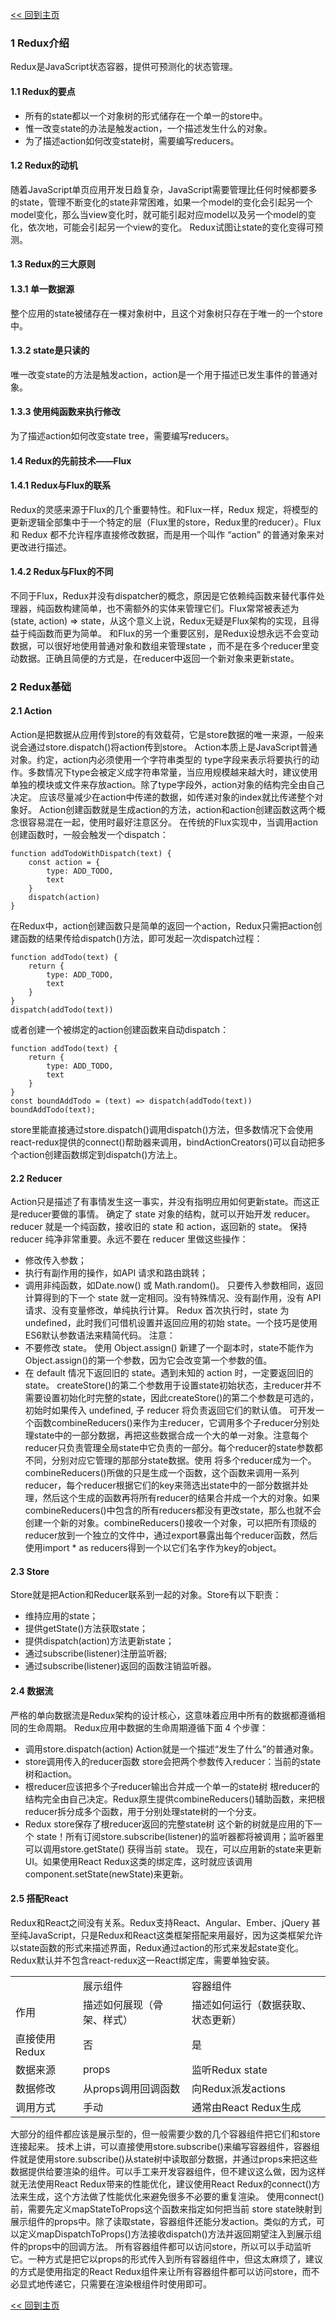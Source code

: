 [<< 回到主页](http://suzy1993.github.io/misszy/)

### 1 Redux介绍
Redux是JavaScript状态容器，提供可预测化的状态管理。
#### 1.1 Redux的要点
* 所有的state都以一个对象树的形式储存在一个单一的store中。
* 惟一改变state的办法是触发action，一个描述发生什么的对象。
* 为了描述action如何改变state树，需要编写reducers。

#### 1.2 Redux的动机
随着JavaScript单页应用开发日趋复杂，JavaScript需要管理比任何时候都要多的state，管理不断变化的state非常困难，如果一个model的变化会引起另一个model变化，那么当view变化时，就可能引起对应model以及另一个model的变化，依次地，可能会引起另一个view的变化。
Redux试图让state的变化变得可预测。

#### 1.3 Redux的三大原则
#### 1.3.1 单一数据源
整个应用的state被储存在一棵对象树中，且这个对象树只存在于唯一的一个store中。

#### 1.3.2 state是只读的
唯一改变state的方法是触发action，action是一个用于描述已发生事件的普通对象。

#### 1.3.3 使用纯函数来执行修改
为了描述action如何改变state tree，需要编写reducers。

#### 1.4 Redux的先前技术——Flux
#### 1.4.1 Redux与Flux的联系
Redux的灵感来源于Flux的几个重要特性。和Flux一样，Redux 规定，将模型的更新逻辑全部集中于一个特定的层（Flux里的store，Redux里的reducer）。Flux 和 Redux 都不允许程序直接修改数据，而是用一个叫作 “action” 的普通对象来对更改进行描述。

#### 1.4.2 Redux与Flux的不同
不同于Flux，Redux并没有dispatcher的概念，原因是它依赖纯函数来替代事件处理器，纯函数构建简单，也不需额外的实体来管理它们。Flux常常被表述为 (state, action) => state，从这个意义上说，Redux无疑是Flux架构的实现，且得益于纯函数而更为简单。
和Flux的另一个重要区别，是Redux设想永远不会变动数据，可以很好地使用普通对象和数组来管理state ，而不是在多个reducer里变动数据。正确且简便的方式是，在reducer中返回一个新对象来更新state。

### 2 Redux基础
#### 2.1 Action
Action是把数据从应用传到store的有效载荷，它是store数据的唯一来源，一般来说会通过store.dispatch()将action传到store。
Action本质上是JavaScript普通对象。约定，action内必须使用一个字符串类型的 type字段来表示将要执行的动作。多数情况下type会被定义成字符串常量，当应用规模越来越大时，建议使用单独的模块或文件来存放action。除了type字段外，action对象的结构完全由自己决定。
应该尽量减少在action中传递的数据，如传递对象的index就比传递整个对象好。
Action创建函数就是生成action的方法，action和action创建函数这两个概念很容易混在一起，使用时最好注意区分。
在传统的Flux实现中，当调用action创建函数时，一般会触发一个dispatch：
```
function addTodoWithDispatch(text) {
    const action = {
        type: ADD_TODO,
        text
    }
    dispatch(action)
}
```
在Redux中，action创建函数只是简单的返回一个action，Redux只需把action创建函数的结果传给dispatch()方法，即可发起一次dispatch过程：
```
function addTodo(text) {
    return {
        type: ADD_TODO,
        text
    }
}
dispatch(addTodo(text))
```
或者创建一个被绑定的action创建函数来自动dispatch：
```
function addTodo(text) {
    return {
        type: ADD_TODO,
        text
    }
}
const boundAddTodo = (text) => dispatch(addTodo(text))
boundAddTodo(text);
```
store里能直接通过store.dispatch()调用dispatch()方法，但多数情况下会使用 react-redux提供的connect()帮助器来调用，bindActionCreators()可以自动把多个action创建函数绑定到dispatch()方法上。

#### 2.2 Reducer
Action只是描述了有事情发生这一事实，并没有指明应用如何更新state。而这正是reducer要做的事情。
确定了 state 对象的结构，就可以开始开发 reducer。reducer 就是一个纯函数，接收旧的 state 和 action，返回新的 state。
保持 reducer 纯净非常重要。永远不要在 reducer 里做这些操作：
* 修改传入参数；
* 执行有副作用的操作，如API 请求和路由跳转；
* 调用非纯函数，如Date.now() 或 Math.random()。
只要传入参数相同，返回计算得到的下一个 state 就一定相同。没有特殊情况、没有副作用，没有 API 请求、没有变量修改，单纯执行计算。
Redux 首次执行时，state 为 undefined，此时我们可借机设置并返回应用的初始 state。一个技巧是使用ES6默认参数语法来精简代码。
注意：
* 不要修改 state。 使用 Object.assign() 新建了一个副本时，state不能作为Object.assign()的第一个参数，因为它会改变第一个参数的值。
* 在 default 情况下返回旧的 state。遇到未知的 action 时，一定要返回旧的 state。
createStore()的第二个参数用于设置state初始状态，主reducer并不需要设置初始化时完整的state，因此createStore()的第二个参数是可选的，初始时如果传入 undefined, 子 reducer 将负责返回它们的默认值。
可开发一个函数combineReducers()来作为主reducer，它调用多个子reducer分别处理state中的一部分数据，再把这些数据合成一个大的单一对象。注意每个reducer只负责管理全局state中它负责的一部分。每个reducer的state参数都不同，分别对应它管理的那部分state数据。使用 将多个reducer成为一个。combineReducers()所做的只是生成一个函数，这个函数来调用一系列reducer，每个reducer根据它们的key来筛选出state中的一部分数据并处理，然后这个生成的函数再将所有reducer的结果合并成一个大的对象。如果combineReducers()中包含的所有reducers都没有更改state，那么也就不会创建一个新的对象。combineReducers()接收一个对象，可以把所有顶级的reducer放到一个独立的文件中，通过export暴露出每个reducer函数，然后使用import * as reducers得到一个以它们名字作为key的object。

#### 2.3 Store
Store就是把Action和Reducer联系到一起的对象。Store有以下职责：
* 维持应用的state；
* 提供getState()方法获取state；
* 提供dispatch(action)方法更新state；
* 通过subscribe(listener)注册监听器;
* 通过subscribe(listener)返回的函数注销监听器。

#### 2.4 数据流
严格的单向数据流是Redux架构的设计核心，这意味着应用中所有的数据都遵循相同的生命周期。
Redux应用中数据的生命周期遵循下面 4 个步骤：
* 调用store.dispatch(action)
Action就是一个描述“发生了什么”的普通对象。
* store调用传入的reducer函数
store会把两个参数传入reducer：当前的state树和action。
* 根reducer应该把多个子reducer输出合并成一个单一的state树
根reducer的结构完全由自己决定。Redux原生提供combineReducers()辅助函数，来把根reducer拆分成多个函数，用于分别处理state树的一个分支。
* Redux store保存了根reducer返回的完整state树
这个新的树就是应用的下一个 state！所有订阅store.subscribe(listener)的监听器都将被调用；监听器里可以调用store.getState() 获得当前 state。
现在，可以应用新的state来更新 UI。如果使用React Redux这类的绑定库，这时就应该调用component.setState(newState)来更新。

#### 2.5 搭配React
Redux和React之间没有关系。Redux支持React、Angular、Ember、jQuery 甚至纯JavaScript，只是Redux和React这类框架搭配来用最好，因为这类框架允许以state函数的形式来描述界面，Redux通过action的形式来发起state变化。
Redux默认并不包含react-redux这一React绑定库，需要单独安装。
<table>
    <tr><td></td><td>展示组件</td><td>容器组件</td></tr>
    <tr><td>作用</td><td>描述如何展现（骨架、样式）</td><td>描述如何运行（数据获取、状态更新）</td></tr>
    <tr><td>直接使用Redux</td><td>否</td><td>是</td></tr>
    <tr><td>数据来源</td><td>props</td><td>监听Redux state</td></tr>
    <tr><td>数据修改</td><td>从props调用回调函数</td><td>向Redux派发actions</td></tr>
    <tr><td>调用方式</td><td>手动</td><td>通常由React Redux生成</td></tr>
</table>
大部分的组件都应该是展示型的，但一般需要少数的几个容器组件把它们和store连接起来。 
技术上讲，可以直接使用store.subscribe()来编写容器组件，容器组件就是使用store.subscribe()从state树中读取部分数据，并通过props来把这些数据提供给要渲染的组件。可以手工来开发容器组件，但不建议这么做，因为这样就无法使用React Redux带来的性能优化，建议使用React Redux的connect()方法来生成，这个方法做了性能优化来避免很多不必要的重复渲染。 
使用connect()前，需要先定义mapStateToProps这个函数来指定如何把当前 store state映射到展示组件的props中。除了读取state，容器组件还能分发action。类似的方式，可以定义mapDispatchToProps()方法接收dispatch()方法并返回期望注入到展示组件的props中的回调方法。
所有容器组件都可以访问store，所以可以手动监听它。一种方式是把它以props的形式传入到所有容器组件中，但这太麻烦了，建议的方式是使用指定的React Redux组件<Provider>来让所有容器组件都可以访问store，而不必显式地传递它，只需要在渲染根组件时使用即可。

[<< 回到主页](http://suzy1993.github.io/misszy/)
